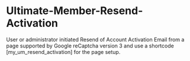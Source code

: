 # Ultimate-Member-Resend-Activation
User or administrator initiated Resend of Account Activation Email from a page supported by Google reCaptcha version 3 and use a shortcode [my_um_resend_activation] for the page setup.
